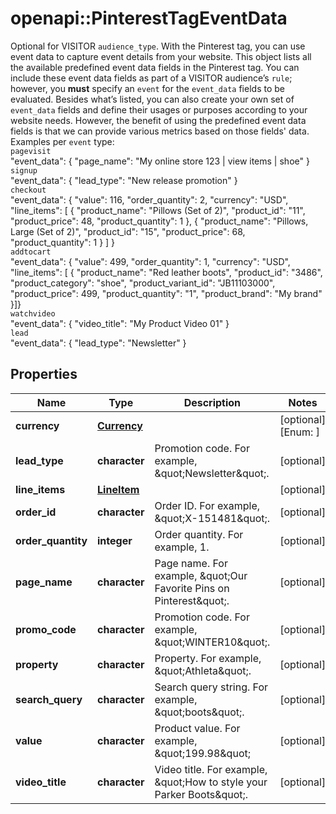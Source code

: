 # openapi::PinterestTagEventData

Optional for VISITOR `audience_type`. With the Pinterest tag, you can use event data to capture event details from your website. This object lists all the available predefined event data fields in the Pinterest tag. You can include these event data fields as part of a VISITOR audience’s `rule`; however, you **must** specify an `event` for the `event_data` fields to be evaluated. Besides what’s listed, you can also create your own set of `event_data` fields and define their usages or purposes according to your website needs. However, the benefit of using the predefined event data fields is that we can provide various metrics based on those fields' data.<br>Examples per `event` type:<br>`pagevisit`<br>\"event_data\": { \"page_name\": \"My online store 123 | view items | shoe\" }<br>`signup`<br>\"event_data\": { \"lead_type\": \"New release promotion\" }<br>`checkout`<br>\"event_data\": { \"value\": 116, \"order_quantity\": 2, \"currency\": \"USD\", \"line_items\": [ { \"product_name\": \"Pillows (Set of 2)\", \"product_id\": \"11\", \"product_price\": 48, \"product_quantity\": 1 }, { \"product_name\": \"Pillows, Large (Set of 2)\", \"product_id\": \"15\", \"product_price\": 68, \"product_quantity\": 1 } ] }<br>`addtocart`<br>\"event_data\": { \"value\": 499, \"order_quantity\": 1, \"currency\": \"USD\", \"line_items\": [ { \"product_name\": \"Red leather boots\", \"product_id\": \"3486\", \"product_category\": \"shoe\", \"product_variant_id\": \"JB11103000\", \"product_price\": 499, \"product_quantity\": \"1\", \"product_brand\": \"My brand\" }]}<br>`watchvideo`<br>\"event_data\": { \"video_title\": \"My Product Video 01\" }<br>`lead`<br>\"event_data\": { \"lead_type\": \"Newsletter\" }

## Properties
Name | Type | Description | Notes
------------ | ------------- | ------------- | -------------
**currency** | [**Currency**](Currency.md) |  | [optional] [Enum: ] 
**lead_type** | **character** | Promotion code. For example, \&quot;Newsletter\&quot;. | [optional] 
**line_items** | [**LineItem**](LineItem.md) |  | [optional] 
**order_id** | **character** | Order ID. For example, \&quot;X-151481\&quot;. | [optional] 
**order_quantity** | **integer** | Order quantity. For example, 1. | [optional] 
**page_name** | **character** | Page name. For example, \&quot;Our Favorite Pins on Pinterest\&quot;. | [optional] 
**promo_code** | **character** | Promotion code. For example, \&quot;WINTER10\&quot;. | [optional] 
**property** | **character** | Property. For example, \&quot;Athleta\&quot;. | [optional] 
**search_query** | **character** | Search query string. For example, \&quot;boots\&quot;. | [optional] 
**value** | **character** | Product value. For example, \&quot;199.98\&quot; | [optional] 
**video_title** | **character** | Video title. For example, \&quot;How to style your Parker Boots\&quot;. | [optional] 


